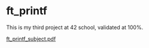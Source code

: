 # ft_printf
This is my third project at 42 school, validated at 100%.

[ft_printf_subject.pdf](https://github.com/FionaLeitz/printf/files/11330825/ft_printf_subject.pdf)
